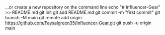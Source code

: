 …or create a new repository on the command line
echo "# Influencer-Gear" >> README.md
git init
git add README.md
git commit -m "first commit"
git branch -M main
git remote add origin https://github.com/Faysalgreen35/Influencer-Gear.git
git push -u origin main
